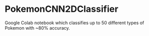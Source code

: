 # PokemonCNN2DClassifier
Google Colab notebook which classifies up to 50 different types of Pokemon with ~80% accuracy.
